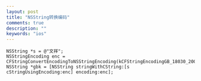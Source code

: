 ```yaml
---
layout: post
title: "NSString转换编码"
comments: true
description: ""
keywords: "ios"
---
```



    NSString *s = @"文祥";
    NSStringEncoding enc = CFStringConvertEncodingToNSStringEncoding(kCFStringEncodingGB_18030_2000);
    NSString *gbk = [NSString stringWithCString:[s cStringUsingEncoding:enc] encoding:enc];

